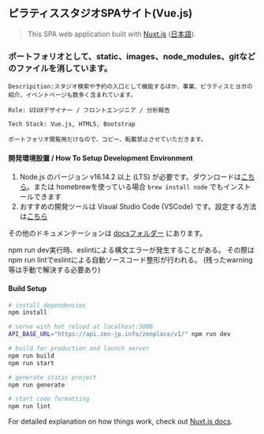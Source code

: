 ## ピラティススタジオSPAサイト(Vue.js)
> This SPA web application built with [Nuxt.js](https://nuxtjs.org) ([日本語](https://ja.nuxtjs.org)).

### ポートフォリオとして、static、images、node_modules、gitなどのファイルを消しています。

```
Descripition:スタジオ検索や予約の入口として機能するほか、事業、ピラティスとヨガの紹介、イベントページも数多く含まれています。

Role: UIUXデザイナー / フロントエンジニア / 分析報告

Tech Stack: Vue.js, HTML5, Bootstrap

ポートフォリオ閲覧用だけなので、コピー、転載禁止させていただきます。
```

#### 開発環境設置 / How To Setup Development Environment

1. Node.js のバージョン v16.14.2 以上 (LTS) が必要です。ダウンロードは[こちら](https://nodejs.org/en/)。または homebrewを使っている場合 `brew install node` でもインストールできます
2. おすすめの開発ツールは Visual Studio Code (VSCode) です。設定する方法は[こちら](docs/vscode.md)

その他のドキュメンテーションは [docsフォルダー](docs/) にあります。

npm run dev実行時、eslintによる構文エラーが発生することがある。
その際はnpm run lintでeslintによる自動ソースコード整形が行われる。
(残ったwarning等は手動で解決する必要あり)

#### Build Setup

``` bash
# install dependencies
npm install

# serve with hot reload at localhost:3000
API_BASE_URL="https://api.zen-jp.info/zenplace/v1/" npm run dev

# build for production and launch server
npm run build
npm run start

# generate static project
npm run generate

# start code formatting
npm run lint

```

For detailed explanation on how things work, check out [Nuxt.js docs](https://nuxtjs.org).
